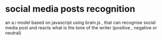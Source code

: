 # social media posts recognition
 an a.i model based on javascript using brain.js , that can recognise social media post and reacts what is the tone of the writer (positive , negative or neutral)
